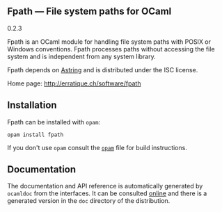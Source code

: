 Fpath — File system paths for OCaml
-------------------------------------------------------------------------------
0.2.3

Fpath is an OCaml module for handling file system paths with POSIX or
Windows conventions. Fpath processes paths without accessing the file
system and is independent from any system library.

Fpath depends on [Astring][astring] and is distributed under the ISC
license.

[astring]: http://erratique.ch/software/astring

Home page: http://erratique.ch/software/fpath  

## Installation

Fpath can be installed with `opam`:

    opam install fpath

If you don't use `opam` consult the [`opam`](opam) file for build
instructions.

## Documentation

The documentation and API reference is automatically generated by
`ocamldoc` from the interfaces. It can be consulted [online][doc]
and there is a generated version in the `doc` directory of the
distribution.

[doc]: http://erratique.ch/software/fpath/doc/

